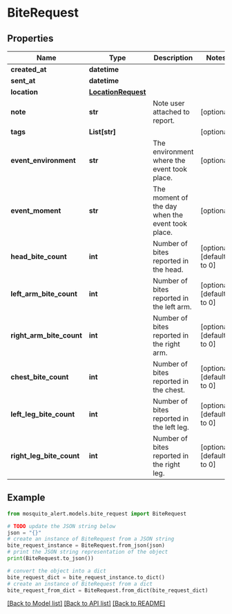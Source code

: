 # BiteRequest


## Properties

Name | Type | Description | Notes
------------ | ------------- | ------------- | -------------
**created_at** | **datetime** |  | 
**sent_at** | **datetime** |  | 
**location** | [**LocationRequest**](LocationRequest.md) |  | 
**note** | **str** | Note user attached to report. | [optional] 
**tags** | **List[str]** |  | [optional] 
**event_environment** | **str** | The environment where the event took place. | [optional] 
**event_moment** | **str** | The moment of the day when the event took place. | [optional] 
**head_bite_count** | **int** | Number of bites reported in the head. | [optional] [default to 0]
**left_arm_bite_count** | **int** | Number of bites reported in the left arm. | [optional] [default to 0]
**right_arm_bite_count** | **int** | Number of bites reported in the right arm. | [optional] [default to 0]
**chest_bite_count** | **int** | Number of bites reported in the chest. | [optional] [default to 0]
**left_leg_bite_count** | **int** | Number of bites reported in the left leg. | [optional] [default to 0]
**right_leg_bite_count** | **int** | Number of bites reported in the right leg. | [optional] [default to 0]

## Example

```python
from mosquito_alert.models.bite_request import BiteRequest

# TODO update the JSON string below
json = "{}"
# create an instance of BiteRequest from a JSON string
bite_request_instance = BiteRequest.from_json(json)
# print the JSON string representation of the object
print(BiteRequest.to_json())

# convert the object into a dict
bite_request_dict = bite_request_instance.to_dict()
# create an instance of BiteRequest from a dict
bite_request_from_dict = BiteRequest.from_dict(bite_request_dict)
```
[[Back to Model list]](../README.md#documentation-for-models) [[Back to API list]](../README.md#documentation-for-api-endpoints) [[Back to README]](../README.md)


